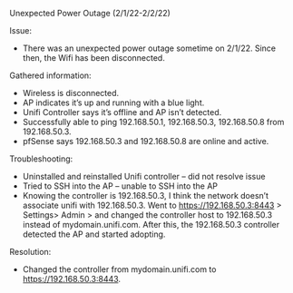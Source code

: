 Unexpected Power Outage (2/1/22-2/2/22)

Issue: 
-	There was an unexpected power outage sometime on 2/1/22. Since then, the Wifi has been disconnected. 

Gathered information:
-	Wireless is disconnected.
-	AP indicates it’s up and running with a blue light.
-	Unifi Controller says it’s offline and AP isn’t detected. 
-	Successfully able to ping 192.168.50.1, 192.168.50.3, 192.168.50.8 from 192.168.50.3.
-	pfSense says 192.168.50.3 and 192.168.50.8 are online and active.


Troubleshooting:
-	Uninstalled and reinstalled Unifi controller – did not resolve issue
-	Tried to SSH into the AP – unable to SSH into the AP
-	Knowing the controller is 192.168.50.3, I think the network doesn’t associate unifi with 192.168.50.3. Went to https://192.168.50.3:8443 > Settings> Admin > and changed the controller host to 192.168.50.3 instead of mydomain.unifi.com. After this, the 192.168.50.3 controller detected the AP and started adopting. 

Resolution: 
-	Changed the controller from mydomain.unifi.com to https://192.168.50.3:8443.

